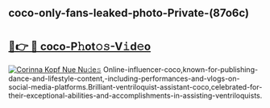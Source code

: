 ## coco-only-fans​-leaked-photo​-Private-(87o6c)


# <h2><a href="https://mediaupload.pro?title=coco&ref=git">🔗👉 🔴 coco-P𝚑ot𝚘𝚜-V𝚒d𝚎o</a></h2>

[![Corinna Kopf Nue Nu𝚍e𝚜](https://i.imgur.com/0qMVB7G.gif)](https://mediaupload.pro?title=coco&ref=git)
Online-influencer-coco,known-for-publishing-dance-and-lifestyle-content,-including-performances-and-vlogs-on-social-media-platforms.Brilliant-ventriloquist-assistant-coco,celebrated-for-their-exceptional-abilities-and-accomplishments-in-assisting-ventriloquists.  